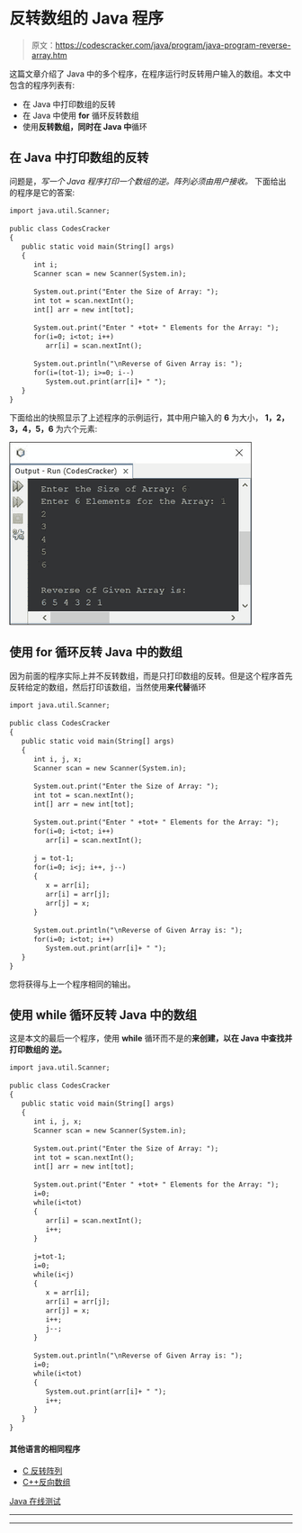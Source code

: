 # 反转数组的 Java 程序

> 原文：<https://codescracker.com/java/program/java-program-reverse-array.htm>

这篇文章介绍了 Java 中的多个程序，在程序运行时反转用户输入的数组。本文中包含的程序列表有:

*   在 Java 中打印数组的反转
*   在 Java 中使用 **for** 循环反转数组
*   使用**反转数组，同时在 Java 中**循环

## 在 Java 中打印数组的反转

问题是，*写一个 Java 程序打印一个数组的逆。阵列必须由用户接收。* 下面给出的程序是它的答案:

```
import java.util.Scanner;

public class CodesCracker
{
   public static void main(String[] args)
   {
      int i;
      Scanner scan = new Scanner(System.in);

      System.out.print("Enter the Size of Array: ");
      int tot = scan.nextInt();
      int[] arr = new int[tot];

      System.out.print("Enter " +tot+ " Elements for the Array: ");
      for(i=0; i<tot; i++)
         arr[i] = scan.nextInt();

      System.out.println("\nReverse of Given Array is: ");
      for(i=(tot-1); i>=0; i--)
         System.out.print(arr[i]+ " ");
   }
}
```

下面给出的快照显示了上述程序的示例运行，其中用户输入的 **6** 为大小， **1，2，3，4，5，6** 为六个元素:

![java print reverse of an array](img/617237420c9f89452d3248f36ba1b68f.png)

## 使用 for 循环反转 Java 中的数组

因为前面的程序实际上并不反转数组，而是只打印数组的反转。但是这个程序首先反转给定的数组，然后打印该数组，当然使用**来代替**循环

```
import java.util.Scanner;

public class CodesCracker
{
   public static void main(String[] args)
   {
      int i, j, x;
      Scanner scan = new Scanner(System.in);

      System.out.print("Enter the Size of Array: ");
      int tot = scan.nextInt();
      int[] arr = new int[tot];

      System.out.print("Enter " +tot+ " Elements for the Array: ");
      for(i=0; i<tot; i++)
         arr[i] = scan.nextInt();

      j = tot-1;
      for(i=0; i<j; i++, j--)
      {
         x = arr[i];
         arr[i] = arr[j];
         arr[j] = x;
      }

      System.out.println("\nReverse of Given Array is: ");
      for(i=0; i<tot; i++)
         System.out.print(arr[i]+ " ");
   }
}
```

您将获得与上一个程序相同的输出。

## 使用 while 循环反转 Java 中的数组

这是本文的最后一个程序，使用 **while** 循环而不是的**来创建，以在 Java 中查找并打印数组的 逆。**

```
import java.util.Scanner;

public class CodesCracker
{
   public static void main(String[] args)
   {
      int i, j, x;
      Scanner scan = new Scanner(System.in);

      System.out.print("Enter the Size of Array: ");
      int tot = scan.nextInt();
      int[] arr = new int[tot];

      System.out.print("Enter " +tot+ " Elements for the Array: ");
      i=0;
      while(i<tot)
      {
         arr[i] = scan.nextInt();
         i++;
      }

      j=tot-1;
      i=0;
      while(i<j)
      {
         x = arr[i];
         arr[i] = arr[j];
         arr[j] = x;
         i++;
         j--;
      }

      System.out.println("\nReverse of Given Array is: ");
      i=0;
      while(i<tot)
      {
         System.out.print(arr[i]+ " ");
         i++;
      }
   }
}
```

#### 其他语言的相同程序

*   [C 反转阵列](/c/program/c-program-reverse-array.htm)
*   [C++反向数组](/cpp/program/cpp-program-reverse-array.htm)

[Java 在线测试](/exam/showtest.php?subid=1)

* * *

* * *